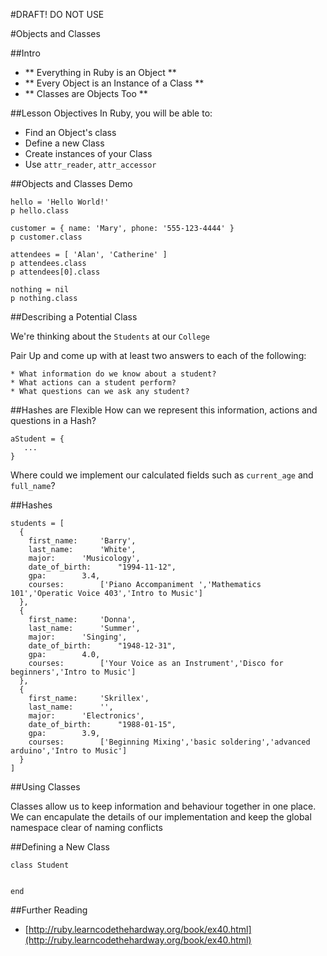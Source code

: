 #DRAFT! DO NOT USE

#Objects and Classes

##Intro

* ** Everything in Ruby is an Object **
* ** Every Object is an Instance of a Class **
* ** Classes are Objects Too **

##Lesson Objectives
In Ruby, you will be able to:

* Find an Object's class
* Define a new Class
* Create instances of your Class
* Use `attr_reader`, `attr_accessor`

##Objects and Classes Demo

	hello = 'Hello World!'
	p hello.class

	customer = { name: 'Mary', phone: '555-123-4444' }
	p customer.class

	attendees = [ 'Alan', 'Catherine' ]
	p attendees.class
	p attendees[0].class
	
	nothing = nil
	p nothing.class
  	

##Describing a Potential Class

We're thinking about the `Students` at our `College`

Pair Up and come up with at least two answers to each of the following:

	* What information do we know about a student?
	* What actions can a student perform?
	* What questions can we ask any student?
	
##Hashes are Flexible
How can we represent this information, actions and questions in a Hash?

	aStudent = {
	   ...
	}
	
Where could we implement our calculated fields such as `current_age` and `full_name`?	

	
##Hashes

	students = [
	  {
	    first_name: 	'Barry',
	    last_name: 		'White',
	    major: 		'Musicology',
	    date_of_birth:  	"1994-11-12",
	    gpa: 		3.4,	    
	    courses:		['Piano Accompaniment ','Mathematics 101','Operatic Voice 403','Intro to Music']	
	  },
	  {
	    first_name: 	'Donna',
	    last_name: 		'Summer',
	    major: 		'Singing',
	    date_of_birth:  	"1948-12-31",
	    gpa: 		4.0,	    
	    courses:		['Your Voice as an Instrument','Disco for beginners','Intro to Music']	
	  },
	  {
	    first_name: 	'Skrillex',
	    last_name: 		'',
	    major: 		'Electronics',
	    date_of_birth:  	"1988-01-15",
	    gpa: 		3.9,	    
	    courses:		['Beginning Mixing','basic soldering','advanced arduino','Intro to Music']	
	  }
	]

##Using Classes

Classes allow us to keep information and behaviour together in one place. We can encapulate the details of our implementation and keep the global namespace clear of naming conflicts


##Defining a New Class

	class Student
	  
	
	end
	

##Further Reading

* [http://ruby.learncodethehardway.org/book/ex40.html](http://ruby.learncodethehardway.org/book/ex40.html)







